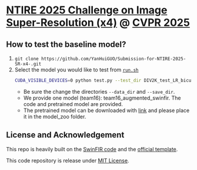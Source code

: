 # [NTIRE 2025 Challenge on Image Super-Resolution (x4)](https://cvlai.net/ntire/2025/) @ [CVPR 2025](https://cvpr.thecvf.com/)

## How to test the baseline model?

1. `git clone https://github.com/YanHuiGUO/Submission-for-NTIRE-2025-SR-x4-.git`
2. Select the model you would like to test from [`run.sh`](./run.sh)
    ```bash
    CUDA_VISIBLE_DEVICES=0 python test.py --test_dir DIV2K_test_LR_bicubic/X4 --save_dir NTIRE2025_ImageSR_x4/results --model_id 7
    ```
    - Be sure the change the directories `--data_dir` and `--save_dir`.
    - We provide one model (team16): team16_augmented_swinfir. The code and pretrained model are provided.
    - The pretrained model can be downloaded with [link](https://drive.google.com/file/d/1onGAT8KDs56cODjF8AXgsFiD9YW9FS3x/view?usp=sharing) and please place it in the model_zoo folder.


## License and Acknowledgement
This repo is heavily built on the [SwinFIR code](https://github.com/Zdafeng/SwinFIR) and the [official template](https://github.com/zhengchen1999/NTIRE2025_ImageSR_x4). 

This code repository is release under [MIT License](LICENSE).


